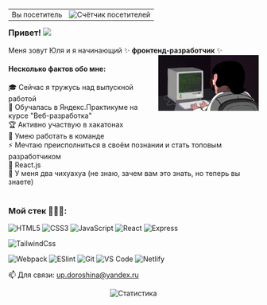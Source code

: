 <table align="right">
  <tr>
    <td>Вы посетитель</td>
    <td><img src="https://profile-counter.glitch.me/OctopussyO/count.svg" alt="Счётчик посетителей" /></td>
  </tr>
</table>

### Привет! <img src="https://media.giphy.com/media/hvRJCLFzcasrR4ia7z/giphy.gif" width="25px" /> 

Меня зовут Юля и я начинающий ✨ **фронтенд-разработчик** ✨
<img align="right" width="40%" src="https://raw.githubusercontent.com/OctopussyO/OctopussyO/master/programmer.gif" alt="Гифка с программистом!">

#### Несколько фактов обо мне:
   🎓 Сейчас я тружусь над выпускной работой<br/>
   🌱 Обучалась в Яндекс.Практикуме на курсе "Веб-разработка"<br/>
   🏆 Активно участвую в хакатонах<br/>
   👯 Умею работать в команде<br/>
   ⚡ Мечтаю преисполниться в своём познании и стать топовым разработчиком<br/>
   💖 React.js<br/>
   🐾 У меня два чихуахуа (не знаю, зачем вам это знать, но теперь вы знаете)<br/>
<br/>


### Мой стек 👨🏽‍💻:
![HTML5](https://img.shields.io/badge/-HTML5-%23E44D27?style=flat-square&logo=html5&logoColor=ffffff)
![CSS3](https://img.shields.io/badge/-CSS3-%231572B6?style=flat-square&logo=css3)
![JavaScript](https://img.shields.io/badge/-JavaScript-%23F7DF1C?style=flat-square&logo=javascript&logoColor=000000&labelColor=%23F7DF1C&color=%23FFCE5A)
![React](https://img.shields.io/badge/-React-%23282C34?style=flat-square&logo=react)
![Express](https://img.shields.io/badge/-Express-%23282C20?style=flat-square&logo=express&labelColor=d0d0d0&logoColor=000000)

![TailwindCss](https://img.shields.io/badge/-TailwindCss-%231a202c?style=flat-square&logo=tailwind-css)

![Webpack](https://img.shields.io/badge/-Webpack-%232C3A42?style=flat-square&logo=webpack)
![ESlint](https://img.shields.io/badge/-ESLint-%234B32C3?style=flat-square&logo=eslint)
![Git](https://img.shields.io/badge/-Git-%23F05032?style=flat-square&logo=git&logoColor=%23ffffff)
![VS Code](https://img.shields.io/badge/-VSCode-%23007ACC?style=flat-square&logo=visual-studio-code)
![Netlify](https://img.shields.io/badge/-Netlify-%2300C7B7?style=flat-square&logo=netlify&logoColor=ffffff)


📫 Для связи: <up.doroshina@yandex.ru>

<div align="center" >
<img src="https://github-readme-stats.vercel.app/api?username=OctopussyO&show_icons=true&count_private=true&theme=gruvbox" alt="Статистика" />
</div>
